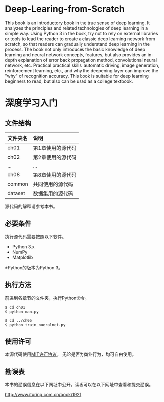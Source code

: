 # Deep-Learing-from-Scratch
This book is an introductory book in the true sense of deep learning. It analyzes the principles and related technologies of deep learning in a simple way. Using Python 3 in the book, try not to rely on external libraries or tools to lead the reader to create a classic deep learning network from scratch, so that readers can gradually understand deep learning in the process. The book not only introduces the basic knowledge of deep learning and neural network concepts, features, but also provides an in-depth explanation of error back propagation method, convolutional neural network, etc. Practical practical skills, automatic driving, image generation, reinforcement learning, etc., and why the deepening layer can improve the "why" of recognition accuracy. This book is suitable for deep learning beginners to read, but also can be used as a college textbook.

# 深度学习入门



## 文件结构

|文件夹名   |说明                         |
|:--        |:--                          |
|ch01       |第1章使用的源代码            |
|ch02       |第2章使用的源代码            |
|...        |...                          |
|ch08       |第8章使用的源代码            |
|common     |共同使用的源代码             |
|dataset    |数据集用的源代码             |


源代码的解释请参考本书。

## 必要条件
执行源代码需要按照以下软件。

* Python 3.x
* NumPy
* Matplotlib

※Python的版本为Python 3。

## 执行方法

前进到各章节的文件夹，执行Python命令。

```
$ cd ch01
$ python man.py

$ cd ../ch05
$ python train_nueralnet.py
```

## 使用许可

本源代码使用[MIT许可协议](http://www.opensource.org/licenses/MIT)。
无论是否为商业行为，均可自由使用。

## 勘误表

本书的勘误信息在以下网址中公开。读者可以在以下网址中查看和提交勘误。

http://www.ituring.com.cn/book/1921


